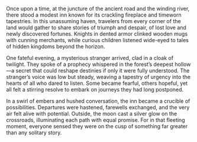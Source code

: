Once upon a time, at the juncture of the ancient road and the winding river, there stood a modest inn known for its crackling fireplace and timeworn tapestries. In this unassuming haven, travelers from every corner of the land would gather to share stories of triumph and despair, of lost love and newly discovered fortunes. Knights in dented armor clinked wooden mugs with cunning merchants, while curious children listened wide-eyed to tales of hidden kingdoms beyond the horizon.

One fateful evening, a mysterious stranger arrived, clad in a cloak of twilight. They spoke of a prophecy whispered in the forest’s deepest hollow—a secret that could reshape destinies if only it were fully understood. The stranger’s voice was low but steady, weaving a tapestry of urgency into the hearts of all who dared to listen. Some became fearful, others hopeful, yet all felt a stirring resolve to embark on journeys they had long postponed.

In a swirl of embers and hushed conversation, the inn became a crucible of possibilities. Departures were hastened, farewells exchanged, and the very air felt alive with potential. Outside, the moon cast a silver glow on the crossroads, illuminating each path with equal promise. For in that fleeting moment, everyone sensed they were on the cusp of something far greater than any solitary story. 

